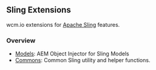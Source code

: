 ## Sling Extensions

wcm.io extensions for [Apache Sling](http://sling.apache.org/) features.

### Overview

* [Models](models/): AEM Object Injector for Sling Models
* [Commons](commons/): Common Sling utility and helper functions.
